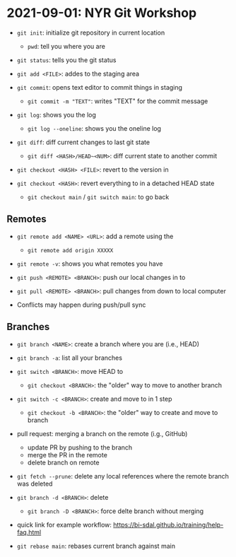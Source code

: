 # 2021-09-01: NYR Git Workshop

- `git init`: initialize git repository in current location
    - `pwd`: tell you where you are
- `git status`: tells you the git status
- `git add <FILE>`: addes <FILE> to the staging area
- `git commit`: opens text editor to commit things in staging
    - `git commit -m "TEXT"`: writes "TEXT" for the commit message

- `git log`: shows you the log
    - `git log --oneline`: shows you the oneline log
- `git diff`: diff current changes to last git state
    - `git diff <HASH>/HEAD~<NUM>`: diff current state to another commit

- `git checkout <HASH> <FILE>`: revert <FILE> to the version in <HASH>
- `git checkout <HASH>`: revert everything to <HASH> in a detached HEAD state
    - `git checkout main` / `git switch main`: to go back

## Remotes

- `git remote add <NAME> <URL>`: add a remote <NAME> using the <URL>
    - `git remote add origin XXXXX`

- `git remote -v`: shows you what remotes you have
- `git push <REMOTE> <BRANCH>`: push our local changes in <BRANCH> to <REMOTE>
- `git pull <REMOTE> <BRANCH>`: pull changes from <REMOTE> down to local computer <BRANCH>
- Conflicts may happen during push/pull sync

## Branches

- `git branch <NAME>`: create a branch where you are (i.e., HEAD)
- `git branch -a`: list all your branches
- `git switch <BRANCH>`: move HEAD to <BRANCH>
    - `git checkout <BRANCH>`: the "older" way to move to another branch

- `git switch -c <BRANCH>`: create and move to <branch> in 1 step
    - `git checkout -b <BRANCH>`: the "older" way to create and move to branch

- pull request: merging a branch on the remote (i.g., GitHub)
    - update PR by pushing to the branch
    - merge the PR in the remote
    - delete branch on remote
- `git fetch --prune`: delete any local references where the remote branch was deleted
- `git branch -d <BRANCH>`: delete <branch>
    - `git branch -D <BRANCH>`: force delte branch without merging

- quick link for example workflow: https://bi-sdal.github.io/training/help-faq.html

- `git rebase main`: rebases current branch against main


